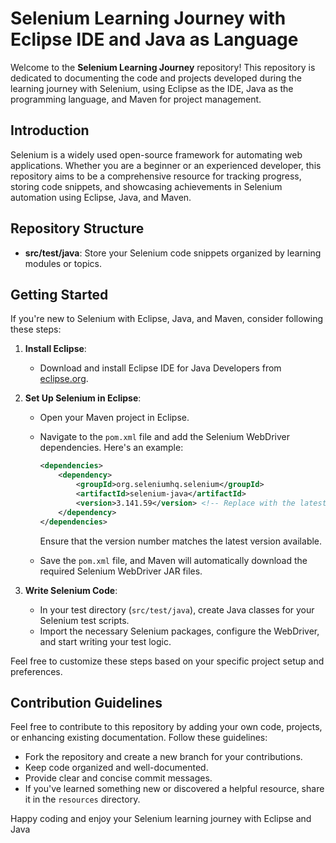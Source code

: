 # Selenium Learning Journey with Eclipse IDE and Java as Language

Welcome to the **Selenium Learning Journey** repository! This repository is dedicated to documenting the code and projects developed during the learning journey with Selenium, using Eclipse as the IDE, Java as the programming language, and Maven for project management.

## Introduction

Selenium is a widely used open-source framework for automating web applications. Whether you are a beginner or an experienced developer, this repository aims to be a comprehensive resource for tracking progress, storing code snippets, and showcasing achievements in Selenium automation using Eclipse, Java, and Maven.

## Repository Structure

- **src/test/java**: Store your Selenium code snippets organized by learning modules or topics.

## Getting Started

If you're new to Selenium with Eclipse, Java, and Maven, consider following these steps:

1. **Install Eclipse**:
   - Download and install Eclipse IDE for Java Developers from [eclipse.org](https://www.eclipse.org/downloads/packages/).

2. **Set Up Selenium in Eclipse**:
   - Open your Maven project in Eclipse.
   - Navigate to the `pom.xml` file and add the Selenium WebDriver dependencies. Here's an example:

     ```xml
     <dependencies>
         <dependency>
             <groupId>org.seleniumhq.selenium</groupId>
             <artifactId>selenium-java</artifactId>
             <version>3.141.59</version> <!-- Replace with the latest version -->
         </dependency>
     </dependencies>
     ```

     Ensure that the version number matches the latest version available.

   - Save the `pom.xml` file, and Maven will automatically download the required Selenium WebDriver JAR files.

3. **Write Selenium Code**:
   - In your test directory (`src/test/java`), create Java classes for your Selenium test scripts.
   - Import the necessary Selenium packages, configure the WebDriver, and start writing your test logic.

Feel free to customize these steps based on your specific project setup and preferences.


## Contribution Guidelines

Feel free to contribute to this repository by adding your own code, projects, or enhancing existing documentation. Follow these guidelines:

- Fork the repository and create a new branch for your contributions.
- Keep code organized and well-documented.
- Provide clear and concise commit messages.
- If you've learned something new or discovered a helpful resource, share it in the `resources` directory.

Happy coding and enjoy your Selenium learning journey with Eclipse and Java


